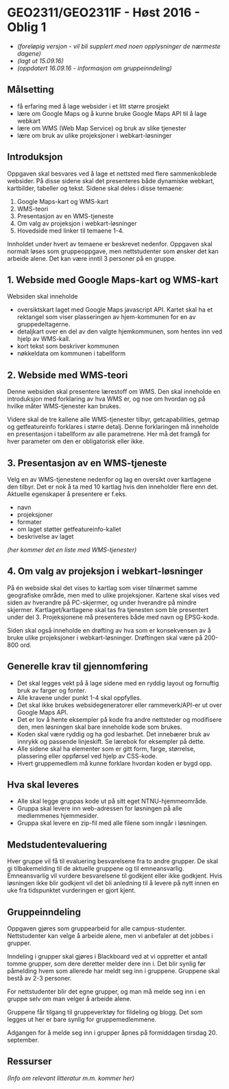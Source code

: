 # GEO2311/GEO2311F - Høst 2016 - Oblig 1

- *(foreløpig versjon - vil bli supplert med noen opplysninger de nærmeste dagene)*
- *(lagt ut 15.09.16)*
- *(oppdatert 16.09.16 - informasjon om gruppeinndeling)*

## Målsetting

- få erfaring med å lage websider i et litt større prosjekt
- lære om Google Maps og å kunne bruke Google Maps API til å lage webkart
- lære om WMS (Web Map Service) og bruk av slike tjenester
- lære om bruk av ulike projeksjoner i webkart-løsninger

## Introduksjon

Oppgaven skal besvares ved å lage et nettsted med flere sammenkoblede websider. På disse sidene skal det presenteres både dynamiske webkart, kartbilder, tabeller og tekst. Sidene skal deles i disse temaene:

1. Google Maps-kart og WMS-kart
2. WMS-teori
3. Presentasjon av en WMS-tjeneste
4. Om valg av projeksjon i webkart-løsninger
5. Hovedside med linker til temaene 1-4.

Innholdet under hvert av temaene er beskrevet nedenfor. Oppgaven skal normalt løses som gruppeoppgave, men nettstudenter som ønsker det kan arbeide alene. Det kan være inntil 3 personer på en gruppe.

## 1. Webside med Google Maps-kart og WMS-kart

Websiden skal inneholde
- oversiktskart laget med Google Maps javascript API. Kartet skal ha et rektangel som viser plasseringen av hjem-kommunen for en av gruppedeltagerne.
- detaljkart over en del av den valgte hjemkommunen, som hentes inn ved hjelp av WMS-kall. 
- kort tekst som beskriver kommunen
- nøkkeldata om kommunen i tabellform

## 2. Webside med WMS-teori

Denne websiden skal presentere lærestoff om WMS. Den skal inneholde en introduksjon med forklaring av hva WMS er, og noe om hvordan og på hvilke måter WMS-tjenester kan brukes.

Videre skal de tre kallene alle WMS-tjenester tilbyr, getcapabilities, getmap og getfeatureinfo forklares i større detalj. Denne forklaringen må inneholde en presentasjon i tabellform av alle parametrene. Her må det framgå for hver parameter om den er obligatorisk eller ikke.

## 3. Presentasjon av en WMS-tjeneste

Velg en av WMS-tjenestene nedenfor og lag en oversikt over kartlagene den tilbyr. Det er nok å ta med 10 kartlag hvis den inneholder flere enn det.
Aktuelle egenskaper å presentere er f.eks.
- navn
- projeksjoner
- formater
- om laget støtter getfeatureinfo-kallet
- beskrivelse av laget

*(her kommer det en liste med WMS-tjenester)*

## 4. Om valg av projeksjon i webkart-løsninger

På én webside skal det vises to kartlag som viser tilnærmet samme geografiske område, men med to ulike projeksjoner. Kartene skal vises ved siden av hverandre på PC-skjermer, og under hverandre på mindre skjermer. Kartlaget/kartlagene skal tas fra tjenesten som ble presentert under del 3. Projeksjonene må presenteres både med navn og EPSG-kode.

Siden skal også inneholde en drøfting av hva som er konsekvensen av å bruke  ulike projeksjoner i webkart-løsninger. Drøftingen skal være på 200-800 ord.


## Generelle krav til gjennomføring

- Det skal legges vekt på å lage sidene med en ryddig layout og fornuftig bruk av farger og fonter.
- Alle kravene under punkt 1-4 skal oppfylles.
- Det skal ikke brukes websidegeneratorer eller rammeverk/API-er ut over Google Maps API.
- Det er lov å hente eksempler på kode fra andre nettsteder og modifisere den, men løsningen skal bare inneholde kode som brukes.
- Koden skal være ryddig og ha god lesbarhet. Det innebærer bruk av innrykk og passende linjeskift. Se lærebok for eksempler på dette.
- Alle sidene skal ha elementer som er gitt form, farge, størrelse, plassering eller oppførsel ved hjelp av CSS-kode.
- Hvert gruppemedlem må kunne forklare hvordan koden er bygd opp.

## Hva skal leveres

- Alle skal legge gruppas kode ut på sitt eget NTNU-hjemmeområde.
- Gruppa skal levere inn web-adressen for løsningen på alle medlemmenes hjemmesider.
- Gruppa skal levere en zip-fil med alle filene som inngår i løsningen.


## Medstudentevaluering

Hver gruppe vil få til evaluering besvarelsene fra to andre grupper. De skal gi tilbakemelding til de aktuelle gruppene og til emneansvarlig. Emneansvarlig vil vurdere besvarelsene til godkjent eller ikke godkjent.
Hvis løsningen ikke blir godkjent vil det bli anledning til å levere på nytt innen en uke fra tidspunktet vurderingen er gjort kjent.

## Gruppeinndeling

Oppgaven gjøres som gruppearbeid for alle campus-studenter. Nettstudenter kan velge å arbeide alene, men vi anbefaler at det jobbes i grupper.

Inndeling i grupper skal gjøres i Blackboard ved at vi oppretter et antall tomme grupper, som dere deretter melder dere inn i. Det blir synlig før påmelding hvem som allerede har meldt seg inn i gruppene. Gruppene skal bestå av 2-3 personer.

For nettstudenter blir det egne grupper, og man må melde seg inn i en gruppe selv om man velger å arbeide alene.

Gruppene får tilgang til gruppeverktøy for fildeling og blogg. Det som legges ut her er bare synlig for gruppemedlemmene.

Adgangen for å melde seg inn i grupper åpnes på formiddagen tirsdag 20. september.

## Ressurser

*(Info om relevant litteratur m.m. kommer her)*
